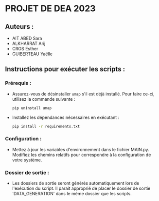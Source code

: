# PROJET DE DEA 2023

## Auteurs :

- AIT ABED Sara
- ALKHARRAT Arij
- CROS Esther
- GUIBERTEAU Yaëlle

## Instructions pour exécuter les scripts : 

### Prérequis :

- Assurez-vous de désinstaller `umap` s'il est déjà installé. Pour faire ce-ci, utilisez la commande suivante :
  ```bash
  pip uninstall umap
  ```
- Installez les dépendances nécessaires en exécutant :
  ```bash
  pip install -r requirements.txt
  ```

### Configuration :

- Mettez à jour les variables d'environnement dans le fichier MAIN.py. Modifiez les chemins relatifs pour correspondre à la configuration de votre système.


### Dossier de sortie :

- Les dossiers de sortie seront générés automatiquement lors de l'exécution du script.
Il parait approprié de placer le dossier de sortie 'DATA_GENERATION' dans le même dossier que les scripts.
